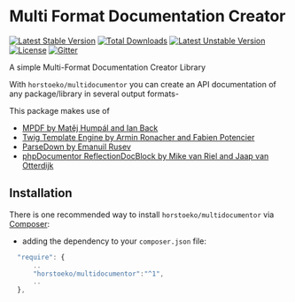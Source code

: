 # Multi Format Documentation Creator

[![Latest Stable Version](https://poser.pugx.org/horstoeko/multidocumentor/v/stable.png)](https://packagist.org/packages/horstoeko/multidocumentor) [![Total Downloads](https://poser.pugx.org/horstoeko/multidocumentor/downloads.png)](https://packagist.org/packages/horstoeko/multidocumentor) [![Latest Unstable Version](https://poser.pugx.org/horstoeko/multidocumentor/v/unstable.png)](https://packagist.org/packages/horstoeko/multidocumentor) [![License](https://poser.pugx.org/horstoeko/multidocumentor/license.png)](https://packagist.org/packages/horstoeko/multidocumentor) [![Gitter](https://badges.gitter.im/Join%20Chat.svg)](https://gitter.im/horstoeko/multidocumentor)

A simple Multi-Format Documentation Creator Library

With `horstoeko/multidocumentor` you can create an API documentation of any package/library in several output formats-

This package makes use of

  * [MPDF by Matěj Humpál and Ian Back](https://github.com/mpdf/mpdf)
  * [Twig Template Engine by Armin Ronacher and Fabien Potencier](https://twig.symfony.com/)
  * [ParseDown by Emanuil Rusev](https://github.com/erusev/parsedown)
  * [phpDocumentor ReflectionDocBlock by Mike van Riel and Jaap van Otterdijk](https://github.com/phpDocumentor/ReflectionDocBlock)

## Installation

There is one recommended way to install `horstoeko/multidocumentor` via [Composer](https://getcomposer.org/):

* adding the dependency to your ``composer.json`` file:

```js
  "require": {
      ..
      "horstoeko/multidocumentor":"^1",
      ..
  },
```
